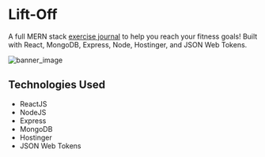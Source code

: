 # Lift-Off
A full MERN stack [exercise journal](https://www.lift-off.fun/login) to help you reach your fitness goals! Built with React, MongoDB, Express, Node, Hostinger, and JSON Web Tokens.

![banner_image](https://i.imgur.com/uUKoExT.png)

## Technologies Used
* ReactJS
* NodeJS
* Express
* MongoDB
* Hostinger
* JSON Web Tokens